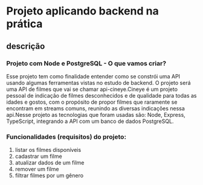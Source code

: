 # Projeto aplicando backend na prática

## descrição

### Projeto com Node e PostgreSQL - O que vamos criar?
Esse projeto tem como finalidade entender como se constrói uma API usando algumas ferramentas vistas no estudo de backend.
O projeto será uma API de filmes que vai se chamar api-cineye.Cineye é um projeto pessoal de indicação de filmes desconhecidos e de qualidade para todas as idades e gostos, com o propósito de propor filmes que raramente se encontram em streams comuns, reunindo as diversas indicações nessa api.Nesse projeto as tecnologias que foram usadas são: Node, Express, TypeScript, integrando a API com um banco de dados PostgreSQL.

### Funcionalidades (requisitos) do projeto:
1. listar os filmes disponíveis
2. cadastrar um filme
3. atualizar dados de um filme
4. remover um filme
5. filtrar filmes por um gênero 
